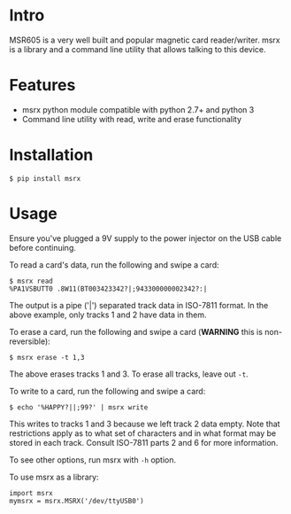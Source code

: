 Intro
=====

MSR605 is a very well built and popular magnetic card reader/writer.
msrx is a library and a command line utility that allows talking to this
device.

Features
========

 * msrx python module compatible with python 2.7+ and python 3
 * Command line utility with read, write and erase functionality

Installation
============

    $ pip install msrx

Usage
=====

Ensure you've plugged a 9V supply to the power injector on the USB cable
before continuing.

To read a card's data, run the following and swipe a card:

    $ msrx read
    %PA1VSBUTT0 .8W11(BT003423342?|;943300000002342?:|

The output is a pipe ('|') separated track data in ISO-7811 format. In
the above example, only tracks 1 and 2 have data in them.

To erase a card, run the following and swipe a card (**WARNING** this is
non-reversible):

    $ msrx erase -t 1,3

The above erases tracks 1 and 3. To erase all tracks, leave out `-t`.

To write to a card, run the following and swipe a card:

    $ echo '%HAPPY?||;99?' | msrx write

This writes to tracks 1 and 3 because we left track 2 data empty. Note
that restrictions apply as to what set of characters and in what format
may be stored in each track. Consult ISO-7811 parts 2 and 6 for more
information.

To see other options, run msrx with `-h` option.

To use msrx as a library:

    import msrx
    mymsrx = msrx.MSRX('/dev/ttyUSB0')
